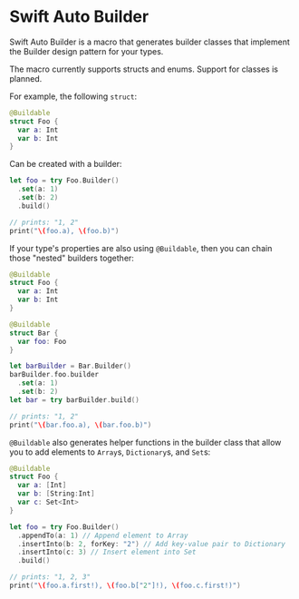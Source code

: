 # Swift Auto Builder
Swift Auto Builder is a macro that generates builder classes that implement the Builder design pattern for your types.

The macro currently supports structs and enums. Support for classes is planned.

For example, the following `struct`:

```swift
@Buildable
struct Foo {
  var a: Int
  var b: Int
}
```

Can be created with a builder:

```swift
let foo = try Foo.Builder()
  .set(a: 1)
  .set(b: 2)
  .build()

// prints: "1, 2"
print("\(foo.a), \(foo.b)")
```

If your type's properties are also using `@Buildable`, then you can chain those "nested" builders together:

```swift
@Buildable
struct Foo {
  var a: Int
  var b: Int
}

@Buildable
struct Bar {
  var foo: Foo
}

let barBuilder = Bar.Builder()
barBuilder.foo.builder
  .set(a: 1)
  .set(b: 2)
let bar = try barBuilder.build()

// prints: "1, 2"
print("\(bar.foo.a), \(bar.foo.b)")
```

`@Buildable` also generates helper functions in the builder class that allow you to add elements to `Array`s,
`Dictionary`s, and `Set`s:

```swift
@Buildable
struct Foo {
  var a: [Int]
  var b: [String:Int]
  var c: Set<Int>
}

let foo = try Foo.Builder()
  .appendTo(a: 1) // Append element to Array
  .insertInto(b: 2, forKey: "2") // Add key-value pair to Dictionary
  .insertInto(c: 3) // Insert element into Set
  .build()

// prints: "1, 2, 3"
print("\(foo.a.first!), \(foo.b["2"]!), \(foo.c.first!)")
```
